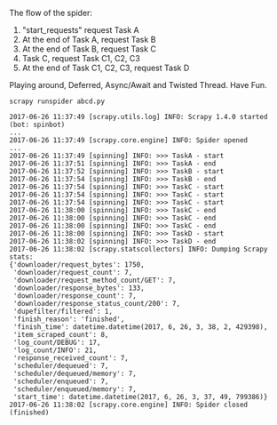 The flow of the spider:
1. "start_requests" request Task A
2. At the end of Task A, request Task B
3. At the end of Task B, request Task C
4. Task C, request Task C1, C2, C3
5. At the end of Task C1, C2, C3, request Task D

Playing around, Deferred, Async/Await and Twisted Thread. Have Fun.

```
scrapy runspider abcd.py

2017-06-26 11:37:49 [scrapy.utils.log] INFO: Scrapy 1.4.0 started (bot: spinbot)
...
2017-06-26 11:37:49 [scrapy.core.engine] INFO: Spider opened
...
2017-06-26 11:37:49 [spinning] INFO: >>> TaskA - start
2017-06-26 11:37:51 [spinning] INFO: >>> TaskA - end
2017-06-26 11:37:52 [spinning] INFO: >>> TaskB - start
2017-06-26 11:37:54 [spinning] INFO: >>> TaskB - end
2017-06-26 11:37:54 [spinning] INFO: >>> TaskC - start
2017-06-26 11:37:54 [spinning] INFO: >>> TaskC - start
2017-06-26 11:37:54 [spinning] INFO: >>> TaskC - start
2017-06-26 11:38:00 [spinning] INFO: >>> TaskC - end
2017-06-26 11:38:00 [spinning] INFO: >>> TaskC - end
2017-06-26 11:38:00 [spinning] INFO: >>> TaskC - end
2017-06-26 11:38:00 [spinning] INFO: >>> TaskD - start
2017-06-26 11:38:02 [spinning] INFO: >>> TaskD - end
2017-06-26 11:38:02 [scrapy.statscollectors] INFO: Dumping Scrapy stats:
{'downloader/request_bytes': 1750,
 'downloader/request_count': 7,
 'downloader/request_method_count/GET': 7,
 'downloader/response_bytes': 133,
 'downloader/response_count': 7,
 'downloader/response_status_count/200': 7,
 'dupefilter/filtered': 1,
 'finish_reason': 'finished',
 'finish_time': datetime.datetime(2017, 6, 26, 3, 38, 2, 429398),
 'item_scraped_count': 8,
 'log_count/DEBUG': 17,
 'log_count/INFO': 21,
 'response_received_count': 7,
 'scheduler/dequeued': 7,
 'scheduler/dequeued/memory': 7,
 'scheduler/enqueued': 7,
 'scheduler/enqueued/memory': 7,
 'start_time': datetime.datetime(2017, 6, 26, 3, 37, 49, 799386)}
2017-06-26 11:38:02 [scrapy.core.engine] INFO: Spider closed (finished)
```
